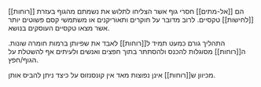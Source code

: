 [[רוחות]] הם [[אל-מתים]] חסרי גוף אשר הצליחו לתלוש את נשמתם מהגוף בעזרת [[לחישות]] טקסיים.
לרוב מדובר על חוקרים ותאוריקנים או משתמשי קסם פשוטים יותר אשר מצאו טקסיים העוסקים בנושא.

התהליך גורם כמעט תמיד ל[[רוחות]] לאבד את שפיותן ברמות חומרה שונות.
ה[[רוחות]] מסוגלות להכנס ולהסתתר בתוך חפצים ואנשים ולעיתים אף להשטלת על הגוף/חפץ.

מכיוון ש[[רוחות]] אינן נפוצות מאד אין קונסנזוס על כיצד ניתן להביס אותן.